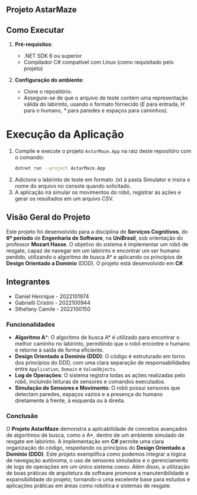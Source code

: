 ## Projeto AstarMaze 

## Como Executar

1. **Pré-requisitos**:
   - .NET SDK 6 ou superior
   - Compilador C# compatível com Linux (como requisitado pelo projeto)

2. **Configuração do ambiente**:
   - Clone o repositório.
   - Assegure-se de que o arquivo de teste contém uma representação válida do labirinto, usando o formato fornecido (*E* para entrada, *H* para o humano, *\** para paredes e espaços para caminhos).

# Execução da Aplicação

1. Compile e execute o projeto `AstarMaze.App` na raiz deste repositóro com o comando:
      ```bash
   dotnet run --project AstarMaze.App
  
2. Adicione o labirinto de teste  em formato .txt à pasta Simulator e insira o nome do arquivo no console quando solicitado.
3. A aplicação irá simular os movimentos do robô, registrar as ações e gerar os resultados em um arquivo CSV.

## Visão Geral do Projeto

Este projeto foi desenvolvido para a disciplina de **Serviços Cognitivos**, do **6º período** de **Engenharia de Software**, na **UniBrasil**, sob orientação do professor **Mozart Hasse**. O objetivo do sistema é implementar um robô de resgate, capaz de navegar em um labirinto e encontrar um ser humano perdido, utilizando o algoritmo de busca A* e aplicando os princípios de **Design Orientado a Domínio** (DDD). O projeto está desenvolvido em **C#**.

## Integrantes
- Daniel Henrique - 2022101974
- Gabrielli Cristini - 2022100944
- Sthefany Camile - 2022100150

### Funcionalidades

- **Algoritmo A***: O algoritmo de busca A* é utilizado para encontrar o melhor caminho no labirinto, permitindo que o robô encontre o humano e retorne à saída de forma eficiente.
- **Design Orientado a Domínio (DDD)**: O código é estruturado em torno dos princípios do DDD, com uma clara separação de responsabilidades entre `Application`, `Domain` e `ValueObjects`.
- **Log de Operações**: O sistema registra todas as ações realizadas pelo robô, incluindo leituras de sensores e comandos executados.
- **Simulação de Sensores e Movimento**: O robô possui sensores que detectam paredes, espaços vazios e a presença do humano diretamente à frente, à esquerda ou à direita.


### Conclusão

O **Projeto AstarMaze** demonstra a aplicabilidade de conceitos avançados de algoritmos de busca, como o A*, dentro de um ambiente simulado de resgate em labirinto. A implementação em **C#** permite uma clara organização do código, respeitando os princípios do **Design Orientado a Domínio (DDD)**. Este projeto exemplifica como podemos integrar a lógica de navegação autônoma, o uso de sensores simulados e o gerenciamento de logs de operações em um único sistema coeso. Além disso, a utilização de boas práticas de arquitetura de software promove a manutenibilidade e expansibilidade do projeto, tornando-o uma excelente base para estudos e aplicações práticas em áreas como robótica e sistemas de resgate.
     
